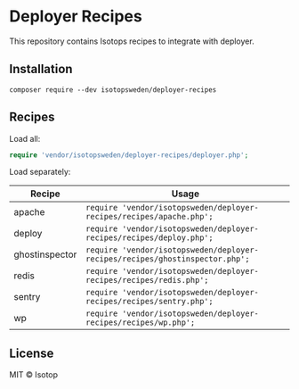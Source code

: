 # Deployer Recipes

This repository contains Isotops recipes to integrate with deployer.

## Installation

```
composer require --dev isotopsweden/deployer-recipes
```

## Recipes

Load all:

```php
require 'vendor/isotopsweden/deployer-recipes/deployer.php';
```

Load separately:

| Recipe         | Usage
| ------         | -----
| apache         | `require 'vendor/isotopsweden/deployer-recipes/recipes/apache.php';`
| deploy         | `require 'vendor/isotopsweden/deployer-recipes/recipes/deploy.php';`
| ghostinspector | `require 'vendor/isotopsweden/deployer-recipes/recipes/ghostinspector.php';`
| redis          | `require 'vendor/isotopsweden/deployer-recipes/recipes/redis.php';`
| sentry         | `require 'vendor/isotopsweden/deployer-recipes/recipes/sentry.php';`
| wp             | `require 'vendor/isotopsweden/deployer-recipes/recipes/wp.php';`

## License

MIT © Isotop
